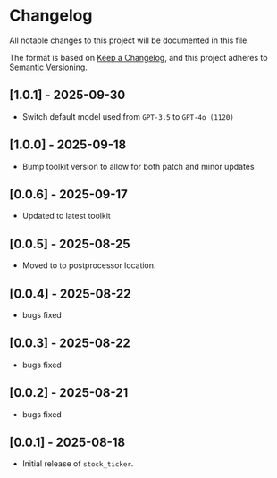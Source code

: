 # Changelog

All notable changes to this project will be documented in this file.

The format is based on [Keep a Changelog](https://keepachangelog.com/en/1.0.0/), 
and this project adheres to [Semantic Versioning](https://semver.org/spec/v2.0.0.html).

## [1.0.1] - 2025-09-30
- Switch default model used from `GPT-3.5` to `GPT-4o (1120)`

## [1.0.0] - 2025-09-18
- Bump toolkit version to allow for both patch and minor updates

## [0.0.6] - 2025-09-17
- Updated to latest toolkit

## [0.0.5] - 2025-08-25
- Moved to to postprocessor location.

## [0.0.4] - 2025-08-22
- bugs fixed

## [0.0.3] - 2025-08-22
- bugs fixed

## [0.0.2] - 2025-08-21
- bugs fixed

## [0.0.1] - 2025-08-18
- Initial release of `stock_ticker`.
